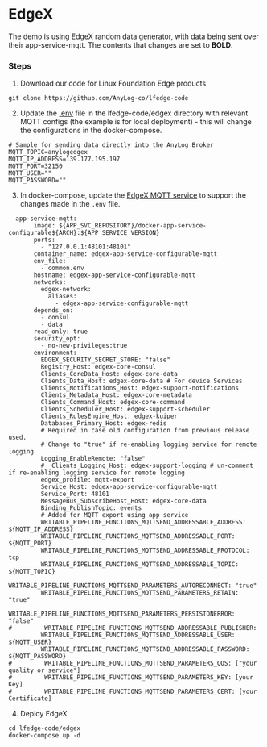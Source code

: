 # EdgeX
The demo is using EdgeX random data generator, with data being sent over their app-service-mqtt. The contents that 
changes are set to **BOLD**. 

### Steps 
1. Download our code for Linux Foundation Edge products
```shell
git clone https://github.com/AnyLog-co/lfedge-code
```

2. Update the [.env](https://github.com/AnyLog-co/lfedge-code/blob/main/edgex/.env) file in the lfedge-code/edgex 
directory with relevant MQTT configs (the example is for local deployment) - this will change the configurations in the 
docker-compose.
```dotenv
# Sample for sending data directly into the AnyLog Broker
MQTT_TOPIC=anylogedgex
MQTT_IP_ADDRESS=139.177.195.197
MQTT_PORT=32150
MQTT_USER=""
MQTT_PASSWORD=""
```

3. In docker-compose, update the [EdgeX MQTT service](https://docs.edgexfoundry.org/1.3/examples/Ch-ExamplesAddingMQTTDevice/#add-device-service-to-docker-compose-file-docker-composeyml) 
to support the changes made in the `.env` file.
```dotenv
  app-service-mqtt:
       image: ${APP_SVC_REPOSITORY}/docker-app-service-configurable${ARCH}:${APP_SERVICE_VERSION}
       ports:
         - "127.0.0.1:48101:48101"
       container_name: edgex-app-service-configurable-mqtt
       env_file:
         - common.env
       hostname: edgex-app-service-configurable-mqtt
       networks:
         edgex-network:
           aliases:
             - edgex-app-service-configurable-mqtt
       depends_on:
         - consul
         - data
       read_only: true
       security_opt:
         - no-new-privileges:true
       environment:
         EDGEX_SECURITY_SECRET_STORE: "false"
         Registry_Host: edgex-core-consul
         Clients_CoreData_Host: edgex-core-data
         Clients_Data_Host: edgex-core-data # For device Services
         Clients_Notifications_Host: edgex-support-notifications
         Clients_Metadata_Host: edgex-core-metadata
         Clients_Command_Host: edgex-core-command
         Clients_Scheduler_Host: edgex-support-scheduler
         Clients_RulesEngine_Host: edgex-kuiper
         Databases_Primary_Host: edgex-redis
         # Required in case old configuration from previous release used.
         # Change to "true" if re-enabling logging service for remote logging
         Logging_EnableRemote: "false"
         #  Clients_Logging_Host: edgex-support-logging # un-comment if re-enabling logging service for remote logging
         edgex_profile: mqtt-export
         Service_Host: edgex-app-service-configurable-mqtt
         Service_Port: 48101
         MessageBus_SubscribeHost_Host: edgex-core-data
         Binding_PublishTopic: events
         # Added for MQTT export using app service
         WRITABLE_PIPELINE_FUNCTIONS_MQTTSEND_ADDRESSABLE_ADDRESS: ${MQTT_IP_ADDRESS}
         WRITABLE_PIPELINE_FUNCTIONS_MQTTSEND_ADDRESSABLE_PORT: ${MQTT_PORT}
         WRITABLE_PIPELINE_FUNCTIONS_MQTTSEND_ADDRESSABLE_PROTOCOL: tcp
         WRITABLE_PIPELINE_FUNCTIONS_MQTTSEND_ADDRESSABLE_TOPIC: ${MQTT_TOPIC}
         WRITABLE_PIPELINE_FUNCTIONS_MQTTSEND_PARAMETERS_AUTORECONNECT: "true"
         WRITABLE_PIPELINE_FUNCTIONS_MQTTSEND_PARAMETERS_RETAIN: "true"
         WRITABLE_PIPELINE_FUNCTIONS_MQTTSEND_PARAMETERS_PERSISTONERROR: "false"
#         WRITABLE_PIPELINE_FUNCTIONS_MQTTSEND_ADDRESSABLE_PUBLISHER:
         WRITABLE_PIPELINE_FUNCTIONS_MQTTSEND_ADDRESSABLE_USER: ${MQTT_USER}
         WRITABLE_PIPELINE_FUNCTIONS_MQTTSEND_ADDRESSABLE_PASSWORD: ${MQTT_PASSWORD}
#         WRITABLE_PIPELINE_FUNCTIONS_MQTTSEND_PARAMETERS_QOS: ["your quality or service"]
#         WRITABLE_PIPELINE_FUNCTIONS_MQTTSEND_PARAMETERS_KEY: [your Key]  
#         WRITABLE_PIPELINE_FUNCTIONS_MQTTSEND_PARAMETERS_CERT: [your Certificate]
```

4. Deploy EdgeX
```shell
cd lfedge-code/edgex
docker-compose up -d 
```

